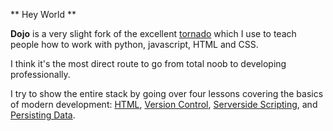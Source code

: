 ** Hey World **

__Dojo__ is a very slight fork of the excellent [tornado](http://tornadoweb.org) which I use to teach people how to work with python, javascript, HTML and CSS.

I think it's the most direct route to go from total noob to developing professionally.

I try to show the entire stack by going over four lessons covering the basics of modern development: [HTML](http://dojo.pearachute.com/html), [Version Control](http://dojo.pearachute.com/ssh),  [Serverside Scripting](http://dojo.pearachute.com/python), and [Persisting Data](http://dojo.pearachute.com/forms).

